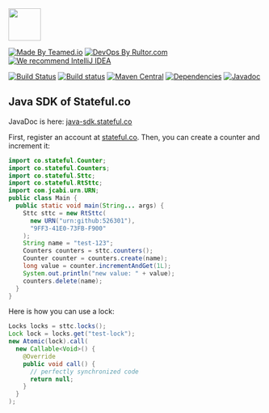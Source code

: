 <img src="http://img.stateful.co/pomegranate.svg" width="64px" height="64px"/>

[![Made By Teamed.io](http://img.teamed.io/btn.svg)](http://www.teamed.io)
[![DevOps By Rultor.com](http://www.rultor.com/b/sttc/java-sdk)](http://www.rultor.com/p/sttc/java-sdk)
[![We recommend IntelliJ IDEA](http://img.teamed.io/intellij-idea-recommend.svg)](https://www.jetbrains.com/idea/)

[![Build Status](https://travis-ci.org/sttc/java-sdk.svg?branch=master)](https://travis-ci.org/sttc/java-sdk)
[![Build status](https://ci.appveyor.com/api/projects/status/g2r57nw43nxqb29h?svg=true)](https://ci.appveyor.com/project/yegor256/java-sdk)
[![Maven Central](https://maven-badges.herokuapp.com/maven-central/co.stateful/java-sdk/badge.svg)](https://maven-badges.herokuapp.com/maven-central/co.stateful/java-sdk)
[![Dependencies](https://www.versioneye.com/user/projects/561ac6a1a193340f2800116d/badge.svg?style=flat)](https://www.versioneye.com/user/projects/561ac6a1a193340f2800116d)
[![Javadoc](https://javadoc-emblem.rhcloud.com/doc/co.stateful/java-sdk/badge.svg)](http://www.javadoc.io/doc/co.stateful/java-sdk)

## Java SDK of Stateful.co

JavaDoc is here: [java-sdk.stateful.co](http://java-sdk.stateful.co/)

First, register an account at [stateful.co](http://www.stateful.co). Then,
you can create a counter and increment it:

```java
import co.stateful.Counter;
import co.stateful.Counters;
import co.stateful.Sttc;
import co.stateful.RtSttc;
import com.jcabi.urn.URN;
public class Main {
  public static void main(String... args) {
    Sttc sttc = new RtSttc(
      new URN("urn:github:526301"),
      "9FF3-41E0-73FB-F900"
    );
    String name = "test-123";
    Counters counters = sttc.counters();
    Counter counter = counters.create(name);
    long value = counter.incrementAndGet(1L);
    System.out.println("new value: " + value);
    counters.delete(name);
  }
}
```

Here is how you can use a lock:

```java
Locks locks = sttc.locks();
Lock lock = locks.get("test-lock");
new Atomic(lock).call(
  new Callable<Void>() {
    @Override
    public void call() {
      // perfectly synchronized code
      return null;
    }
  }
);
```

